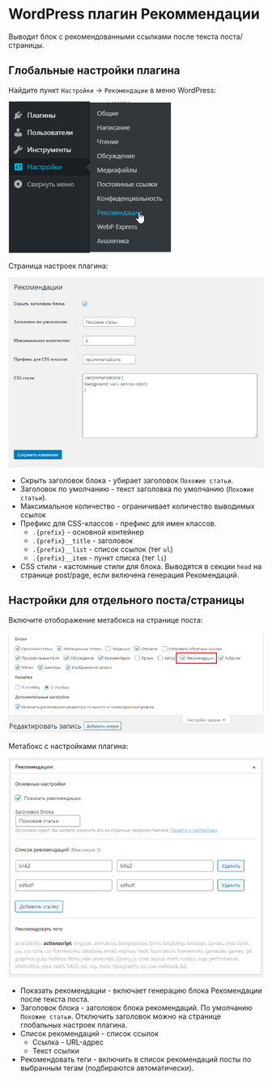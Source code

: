 # WordPress плагин Рекоммендации

Выводит блок с рекомендованными ссылками после текста поста/страницы.

## Глобальные настройки плагина

Найдите пункт `Настройки` -> `Рекомендации` в меню WordPress:

![Пункт Рекомендации в меню WordPress](./screenshots/settings-menu.png)

Страница настроек плагина:

![Страница настроек плагина Рекомендации](./screenshots/settings-page.png)

* Скрыть заголовок блока - убирает заголовок `Похожие статьи`.
* Заголовок по умолчанию - текст заголовка по умолчанию (`Похожие статьи`).
* Максимальное количество - ограничивает количество выводимых ссылок
* Префикс для CSS-классов - префикс для имен классов.
  * `.{prefix}` - основной контейнер
  * `.{prefix}__title` - заголовок
  * `.{prefix}__list` - список ссылок (тег `ul`)
  * `.{prefix}__item` - пункт списка (тег `li`)
* CSS стили - кастомные стили для блока. Выводятся в секции `head` на странице post/page, если включена генерация Рекомендаций.

## Настройки для отдельного поста/страницы

Включите отоборажение метабокса на странице поста:

![Отображение метабокса с настройками на странице поста](./screenshots/post-screen-settings.png)

Метабокс с настройками плагина:

![Метабокс с настройками плагина](./screenshots/meta-box.png)

* Показать рекомендации - включает генерацию блока Рекомендации после текста поста.
* Заголовок блока - заголовок блока рекомендаций. По умолчанию `Похожие статьи`. Отключить заголовок можно на странице глобальных настроек плагина.
* Список рекомендаций - список ссылок
  * Ссылка - URL-адрес
  * Текст ссылки
* Рекомендовать теги - включить в список рекомендаций посты по выбранным тегам (подбираются автоматически).
